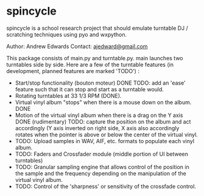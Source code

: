 spincycle
=========

spincycle is a school research project that should emulate turntable DJ / scratching techniques using pyo and wxpython.

Author: Andrew Edwards
Contact: ajedward@gmail.com

This package consists of main.py and turntable.py.  main launches two turntables side by side.
Here are a few of the turntable features (in development, planned features are marked 'TODO') :
  - Start/stop functionality (bouton moteur) DONE
    TODO: add an 'ease' feature such that it can stop and start as a turntable would.
  - Rotating turntables at 33 1/3 RPM (DONE).
  - Virtual vinyl album "stops" when there is a mouse down on the album. DONE
  - Motion of the virtual vinyl album when there is a drag on the Y axis DONE (rudimentary)
    TODO: capture the position on the album and act accordingly (Y axis inverted on right 
          side, X axis also accordingly rotates when the pointer is above or below the 
          center of the virtual vinyl.
  - TODO: Upload samples in WAV, AIF, etc. formats to populate each vinyl album.
  - TODO: Faders and Crossfader module (middle portion of UI between turntables)
  - TODO: Granular sampling engine that allows control of the position in the sample 
          and the frequency depending on the manipulation of the virtual vinyl album.
  - TODO: Control of the 'sharpness' or sensitivity of the crossfade control.

